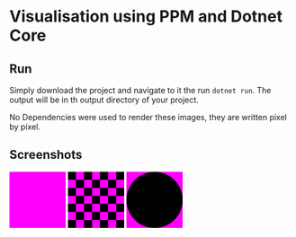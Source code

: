 # Visualisation using PPM and Dotnet Core

## Run

Simply download the project and navigate to it the run ```dotnet run```. The output will be in th output directory of
your project.

No Dependencies were used to render these images, they are written pixel by pixel.

## Screenshots

<img src="Screenshots/Fill.png?raw=true" width="100" height="100">

<img src="Screenshots/CheckerPattern.png?raw=true" width="100" height="100">

<img src="Screenshots/SolidCircle.png?raw=true" width="100" height="100">

